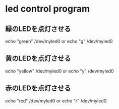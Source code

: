 # led control program

## 緑のLEDを点灯させる
echo "green" /dev/myled0 or echo "g" /dev/myled0 

## 黄のLEDを点灯させる
echo "yellow" /dev/myled0 or echo "y" /dev/myled0

## 赤のLEDを点灯させる
echo "red" /dev/myled0 or echo "r" /dev/myled0
